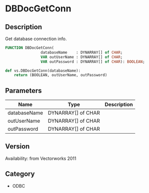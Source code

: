 # DBDocGetConn

## Description
Get database connection info.

```pascal
FUNCTION DBDocGetConn(
				databaseName    : DYNARRAY[] of CHAR;
				VAR outUserName : DYNARRAY[] of CHAR;
				VAR outPassword : DYNARRAY[] of CHAR): BOOLEAN;
```

```python
def vs.DBDocGetConn(databaseName):
    return (BOOLEAN, outUserName, outPassword)
```

## Parameters
|Name|Type|Description|
|---|---|---|
|databaseName|DYNARRAY[] of CHAR|   |
|outUserName|DYNARRAY[] of CHAR|   |
|outPassword|DYNARRAY[] of CHAR|   |

## Version
Availability: from Vectorworks 2011

## Category
* ODBC

